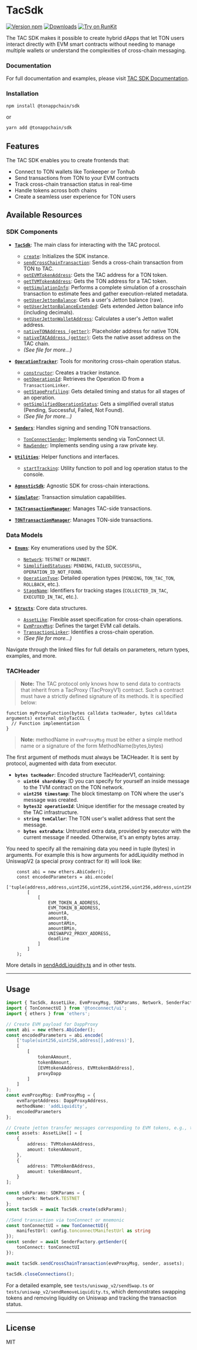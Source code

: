 # TacSdk 

[![Version npm](https://img.shields.io/npm/v/@tonappchain/sdk.svg?logo=npm)](https://www.npmjs.com/package/@tonappchain/sdk)
[![Downloads](https://img.shields.io/npm/dm/@tonappchain/sdk.svg)](https://www.npmjs.com/package/@tonappchain/sdk)
[![Try on RunKit](https://badge.runkitcdn.com/@tonappchain/sdk.svg)](https://runkit.com/npm/@tonappchain/sdk)


The TAC SDK makes it possible to create hybrid dApps that let TON users interact directly with EVM smart contracts without needing to manage multiple wallets or understand the complexities of cross-chain messaging.

### Documentation

For full documentation and examples, please visit [TAC SDK Documentation](https://docs.tac.build/build/sdk/introduction).

### Installation

```bash
npm install @tonappchain/sdk
```

or 

```bash
yarn add @tonappchain/sdk
```


## Features

The TAC SDK enables you to create frontends that:

- Connect to TON wallets like Tonkeeper or Tonhub
- Send transactions from TON to your EVM contracts
- Track cross-chain transaction status in real-time
- Handle tokens across both chains
- Create a seamless user experience for TON users

## Available Resources


### SDK Components

- **[`TacSdk`](./docs/sdks/tac_sdk.md)**: The main class for interacting with the TAC protocol.
  - [`create`](./docs/sdks/tac_sdk.md#creating-an-instance-of-tacsdk): Initializes the SDK instance.
  - [`sendCrossChainTransaction`](./docs/sdks/tac_sdk.md#sendcrosschaintransaction): Sends a cross-chain transaction from TON to TAC.
  - [`getEVMTokenAddress`](./docs/sdks/tac_sdk.md#getevmtokenaddress): Gets the TAC address for a TON token.
  - [`getTVMTokenAddress`](./docs/sdks/tac_sdk.md#gettvmtokenaddress): Gets the TON address for a TAC token.
  - [`getSimulationInfo`](./docs/sdks/tac_sdk.md#getsimulationinfo): Performs a complete simulation of a crosschain transaction to estimate fees and gather execution-related metadata.
  - [`getUserJettonBalance`](./docs/sdks/tac_sdk.md#getuserjettonbalance): Gets a user's Jetton balance (raw).
  - [`getUserJettonBalanceExtended`](./docs/sdks/tac_sdk.md#getuserjettonbalanceextended): Gets extended Jetton balance info (including decimals).
  - [`getUserJettonWalletAddress`](./docs/sdks/tac_sdk.md#getuserjettonwalletaddress): Calculates a user's Jetton wallet address.
  - [`nativeTONAddress (getter)`](./docs/sdks/tac_sdk.md#nativetonaddress): Placeholder address for native TON.
  - [`nativeTACAddress (getter)`](./docs/sdks/tac_sdk.md#nativetacaddress): Gets the native asset address on the TAC chain.
  - *(See file for more...)*

- **[`OperationTracker`](./docs/sdks/operation_tracker.md)**: Tools for monitoring cross-chain operation status.
  - [`constructor`](./docs/sdks/operation_tracker.md#constructor): Creates a tracker instance.
  - [`getOperationId`](./docs/sdks/operation_tracker.md#getoperationid): Retrieves the Operation ID from a `TransactionLinker`.
  - [`getStageProfiling`](./docs/sdks/operation_tracker.md#getstageprofiling): Gets detailed timing and status for all stages of an operation.
  - [`getSimplifiedOperationStatus`](./docs/sdks/operation_tracker.md#getsimplifiedoperationstatus): Gets a simplified overall status (Pending, Successful, Failed, Not Found).
  - *(See file for more...)*

- **[`Senders`](./docs/sdks/sender.md)**: Handles signing and sending TON transactions.
  - [`TonConnectSender`](./docs/sdks/sender.md#tonconnectsender): Implements sending via TonConnect UI.
  - [`RawSender`](./docs/sdks/sender.md#rawsender): Implements sending using a raw private key.

- **[`Utilities`](./docs/sdks/utilities.md)**: Helper functions and interfaces.
  - [`startTracking`](./docs/sdks/utilities.md#starttracking): Utility function to poll and log operation status to the console.

- **[`AgnosticSdk`](./docs/sdks/agnostic_proxy_sdk.md)**: Agnostic SDK for cross-chain interactions.

- **[`Simulator`](./docs/sdks/simulator.md)**: Transaction simulation capabilities.

- **[`TACTransactionManager`](./docs/sdks/tac_transaction_manager.md)**: Manages TAC-side transactions.

- **[`TONTransactionManager`](./docs/sdks/ton_transaction_manager.md)**: Manages TON-side transactions.

### Data Models

- **[`Enums`](./docs/models/enums.md)**: Key enumerations used by the SDK.
  - [`Network`](./docs/models/enums.md#network): `TESTNET` or `MAINNET`.
  - [`SimplifiedStatuses`](./docs/models/enums.md#simplifiedstatuses): `PENDING`, `FAILED`, `SUCCESSFUL`, `OPERATION_ID_NOT_FOUND`.
  - [`OperationType`](./docs/models/enums.md#operationtype): Detailed operation types (`PENDING`, `TON_TAC_TON`, `ROLLBACK`, etc.).
  - [`StageName`](./docs/models/enums.md#stagename): Identifiers for tracking stages (`COLLECTED_IN_TAC`, `EXECUTED_IN_TAC`, etc.).

- **[`Structs`](./docs/models/structs.md)**: Core data structures.
  - [`AssetLike`](./docs/models/structs.md#assetlike): Flexible asset specification for cross-chain operations.
  - [`EvmProxyMsg`](./docs/models/structs.md#evmproxymsg-type): Defines the target EVM call details.
  - [`TransactionLinker`](./docs/models/structs.md#transactionlinker-type): Identifies a cross-chain operation.
  - *(See file for more...)*

Navigate through the linked files for full details on parameters, return types, examples, and more.

### TACHeader 
> **Note:** The TAC protocol only knows how to send data to contracts that inherit from a TacProxy (TacProxyV1) contract. Such a contract must have a strictly defined signature of its methods. It is specified below:

```
function myProxyFunction(bytes calldata tacHeader, bytes calldata arguments) external onlyTacCCL {
  // Function implementation 
}
```

> **Note:** methodName in `evmProxyMsg` must be either a simple method name or a signature of the form MethodName(bytes,bytes)

The first argument of methods must always be TACHeader. It is sent by protocol, augmented with data from executor.
- **`bytes tacHeader`**: Encoded structure TacHeaderV1, containing:
  - **`uint64 shardsKey`**: ID you can specify for yourself an inside message to the TVM contract on the TON network. 
  - **`uint256 timestamp`**: The block timestamp on TON where the user's message was created. 
  - **`bytes32 operationId`**: Unique identifier for the message created by the TAC infrastructure. 
  - **`string tvmCaller`**: The TON user's wallet address that sent the message. 
  - **`bytes extraData`**: Untrusted extra data, provided by executor with the current message if needed. Otherwise, it's an empty bytes array.

You need to specify all the remaining data you need in tuple (bytes) in arguments. For example this is how arguments for addLiquidity method in UniswapV2 (a special proxy contract for it) will look like:

```
    const abi = new ethers.AbiCoder();
    const encodedParameters = abi.encode(
        ['tuple(address,address,uint256,uint256,uint256,uint256,address,uint256)'],
        [
            [
                EVM_TOKEN_A_ADDRESS,
                EVM_TOKEN_B_ADDRESS,
                amountA,
                amountB,
                amountAMin, 
                amountBMin,  
                UNISWAPV2_PROXY_ADDRESS, 
                deadline 
            ]
        ]
    );
```
More details in [sendAddLiquidity.ts](tests/uniswap_v2/sendAddLiquidity.ts) and in other tests.

---

## Usage

```typescript
import { TacSdk, AssetLike, EvmProxyMsg, SDKParams, Network, SenderFactory } from '@tonappchain/sdk';
import { TonConnectUI } from '@tonconnect/ui';
import { ethers } from 'ethers';

// Create EVM payload for DappProxy
const abi = new ethers.AbiCoder();
const encodedParameters = abi.encode(
    ['tuple(uint256,uint256,address[],address)'],
    [
        [
            tokenAAmount,
            tokenBAmount,
            [EVMtokenAAddress, EVMtokenBAddress],
            proxyDapp
        ]
    ]
);
const evmProxyMsg: EvmProxyMsg = {
    evmTargetAddress: DappProxyAddress,
    methodName: 'addLiquidity',
    encodedParameters
};

// Create jetton transfer messages corresponding to EVM tokens, e.g., two tokens for adding liquidity to a pool
const assets: AssetLike[] = [
    {
        address: TVMtokenAAddress,
        amount: tokenAAmount,
    },
    {
        address: TVMtokenBAddress,
        amount: tokenBAmount,
    }
];

const sdkParams: SDKParams = {
    network: Network.TESTNET
};
const tacSdk = await TacSdk.create(sdkParams);

//Send transaction via tonConnect or mnemonic
const tonConnectUI = new TonConnectUI({
    manifestUrl: config.tonconnectManifestUrl as string
});
const sender = await SenderFactory.getSender({
    tonConnect: tonConnectUI
});

await tacSdk.sendCrossChainTransaction(evmProxyMsg, sender, assets);

tacSdk.closeConnections();
```
For a detailed example, see `tests/uniswap_v2/sendSwap.ts` or `tests/uniswap_v2/sendRemoveLiquidity.ts`, which demonstrates swapping tokens and removing liquidity on Uniswap and tracking the transaction status.

---

## License

MIT